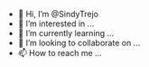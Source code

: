 - 👋 Hi, I’m @SindyTrejo
- 👀 I’m interested in ...
- 🌱 I’m currently learning ...
- 💞️ I’m looking to collaborate on ...
- 📫 How to reach me ...

<!---
SindyTrejo/SindyTrejo is a ✨ special ✨ repository because its `README.md` (this file) appears on your GitHub profile.
You can click the Preview link to take a look at your changes.
--->
